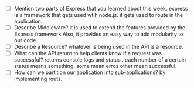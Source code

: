- [ ] Mention two parts of Express that you learned about this week.
express is a framework that gets used wtih node.js. 
it gets used to route in the application. 
- [ ] Describe Middleware?
it is used to extend the features provided by the Express framework.Also,  it provides an easy way to add modularity to our code.
- [ ] Describe a Resource?
whatever is being used in the API is a resource. 
- [ ] What can the API return to help clients know if a request was successful?
returns console logs and status . each number of a certain status means something. some mean erros other mean successful. 
- [ ] How can we partition our application into sub-applications?
by implementing routs.